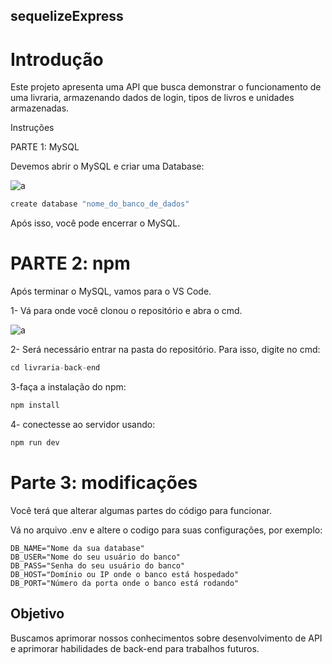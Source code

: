 ## sequelizeExpress

# Introdução

Este projeto apresenta uma API que busca demonstrar o funcionamento de uma livraria, armazenando dados de login, tipos de livros e unidades armazenadas.

Instruções

PARTE 1: MySQL

Devemos abrir o MySQL e criar uma Database:

![a](https://github.com/user-attachments/assets/cb26af1e-f2cd-4052-b9ac-350f12c2a71e)

```python 
create database "nome_do_banco_de_dados"
```

Após isso, você pode encerrar o MySQL.

# PARTE 2: npm

Após terminar o MySQL, vamos para o VS Code.

1- Vá para onde você clonou o repositório e abra o cmd.

![a](https://github.com/user-attachments/assets/55411b74-23ee-4e35-bb09-950e354cc1fd)

2- Será necessário entrar na pasta do repositório. Para isso, digite no cmd:

```python
cd livraria-back-end
```

3-faça a instalação do npm:

```python
npm install
```

4- conectesse ao servidor usando:

```python
npm run dev
```


# Parte 3: modificações

Você terá que alterar algumas partes do código para funcionar.

Vá no arquivo .env e altere o codigo para suas configurações, por exemplo:

```.env
DB_NAME="Nome da sua database"
DB_USER="Nome do seu usuário do banco"
DB_PASS="Senha do seu usuário do banco"
DB_HOST="Domínio ou IP onde o banco está hospedado"
DB_PORT="Número da porta onde o banco está rodando"
```
## Objetivo
Buscamos aprimorar nossos conhecimentos sobre desenvolvimento de API e aprimorar habilidades de back-end para trabalhos futuros.













